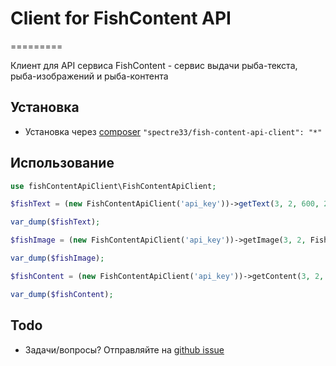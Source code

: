 # Client for FishContent API
=========

Клиент для API сервиса FishContent - сервис выдачи рыба-текста, рыба-изображений и рыба-контента

## Установка

* Установка через [composer](http://getcomposer.org/download/) ```"spectre33/fish-content-api-client": "*"```

## Использование

```php
use fishContentApiClient\FishContentApiClient;

$fishText = (new FishContentApiClient('api_key'))->getText(3, 2, 600, 2, FishContentApiClient::TEXT_FORMAT_HTML);

var_dump($fishText);

$fishImage = (new FishContentApiClient('api_key'))->getImage(3, 2, FishContentApiClient::IMAGE_SIGE_LARGE, null, null);

var_dump($fishImage);

$fishContent = (new FishContentApiClient('api_key'))->getContent(3, 2, 300, 2, 5, FishContentApiClient::IMAGE_SIGE_LARGE);

var_dump($fishContent);
```

## Todo
* Задачи/вопросы? Отправляйте на [github issue](https://github.com/spectre33/fish-content-api-client/issues)
